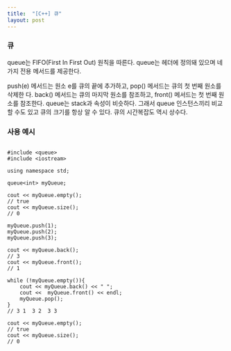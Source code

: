 ```yaml
---
title:  "[C++] 큐"
layout: post
---
```


### 큐

queue는 FIFO(First In First Out) 원칙을 따른다. queue는 <queue> 헤더에 정의돼 있으며 네 가지 전용 메서드를 제공한다.


push(e) 메서드는 원소 e를 큐의 끝에 추가하고, pop() 메서드는 큐의 첫 번째 원소를 삭제한
다. back() 메서드는 큐의 마지막 원소를 참조하고, front() 메서드는 첫 번째 원소를 참조한다.
queue는 stack과 속성이 비슷하다. 그래서 queue 인스턴스끼리 비교할 수도 있고 큐의
크기를 항상 알 수 있다. 큐의 시간복잡도 역시 상수다.

### 사용 예시

```

#include <queue>
#include <iostream>

using namespace std;

queue<int> myQueue;

cout << myQueue.empty();
// true
cout << myQueue.size();
// 0

myQueue.push(1);
myQueue.push(2);
myQueue.push(3);

cout << myQueue.back();
// 3
cout << myQueue.front();
// 1

while (!myQueue.empty()){
    cout << myQueue.back() << " ";
    cout <<  myQueue.front() << endl;
    myQueue.pop();
}
// 3 1  3 2  3 3

cout << myQueue.empty();
// true
cout << myQueue.size();
// 0

```